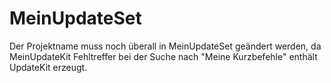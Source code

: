 # MeinUpdateSet
Der Projektname muss noch überall in MeinUpdateSet geändert werden, da MeinUpdateKit Fehltreffer bei der Suche nach "Meine Kurzbefehle" enthält UpdateKit erzeugt. 

